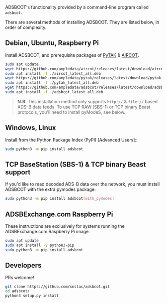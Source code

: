ADSBCOT's functionality provided by a command-line program called `adsbcot`.

There are several methods of installing ADSBCOT. They are listed below, in order of complexity.

## Debian, Ubuntu, Raspberry Pi

Install ADSBCOT, and prerequisite packages of [PyTAK](https://pytak.rtfd.io) & [AIRCOT](https://aircot.rtfd.io).

```sh linenums="1"
sudo apt update
wget https://github.com/ampledata/aircot/releases/latest/download/aircot_latest_all.deb
sudo apt install -f ./aircot_latest_all.deb
wget https://github.com/ampledata/pytak/releases/latest/download/pytak_latest_all.deb
sudo apt install -f ./pytak_latest_all.deb
wget https://github.com/ampledata/adsbcot/releases/latest/download/adsbcot_latest_all.deb
sudo apt install -f ./adsbcot_latest_all.deb
```

> **N.B.** This installation method only supports `http://` & `file://` based ADS-B data feeds. To use TCP RAW (SBS-1) or TCP binary Beast protocols, you'll need to install pyModeS, see below.

## Windows, Linux

Install from the Python Package Index (PyPI) [Advanced Users]::

```sh
sudo python3 -m pip install adsbcot
```

## TCP BaseStation (SBS-1) & TCP binary Beast support

If you'd like to read decoded ADS-B data over the network, you must install ADSBCOT with the extra pymodes package:

```sh
sudo python3 -m pip install adsbcot[with_pymodes]
```

## ADSBExchange.com Raspberry Pi

These instructions are exclusively for systems running the ADSBExchange.com Raspberry Pi image.

```sh linenums="1"
sudo apt update
sudo apt install -y python3-pip
sudo python3 -m pip install adsbcot
```

## Developers

PRs welcome!

```sh linenums="1"
git clone https://github.com/snstac/adsbcot.git
cd adsbcot/
python3 setup.py install
```
